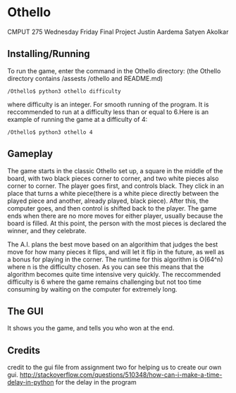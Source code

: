 Othello
=======

CMPUT 275 Wednesday Friday
Final Project
Justin Aardema
Satyen Akolkar

Installing/Running
------------------

To run the game, enter the command in the Othello directory:
(the Othello directory contains /assests /othello and README.md)

    /Othello$ python3 othello difficulty
    
where difficulty is an integer. For smooth running of the
program. It is reccommended to run at a difficulty less than
or equal to 6.Here is an example of running the game at a
difficulty of 4:

    /Othello$ python3 othello 4
    
Gameplay
--------
 
The game starts in the classic Othello set up, a square in the
middle of the board, with two black pieces corner to corner, and 
two white pieces also corner to corner. The player goes first, and 
controls black.  They click in an place that turns a white piece(there
is a white piece directly between the played piece and another, already
played, black piece).  After this, the computer goes, and then control
is shifted back to the player.  The game ends when there are no more moves
for either player, usually because the board is filled.  At this point, the 
person with the most pieces is declared the winner, and they celebrate.

The A.I. plans the best move based on an algorithim that judges the best move
for how many pieces it flips, and will let it flip in the future, as well as a
bonus for playing in the corner. The runtime for this algorithm is O(64^n) where
n is the difficulty chosen. As you can see this means that the algorithm becomes
quite time intensive very quickly. The reccommended difficulty is 6 where the
game remains challenging but not too time consuming by waiting on the computer
for extremely long.

The GUI
-------

It shows you the game, and tells you who won at the end.

Credits
-------

credit to the gui file from assignment two for helping us to create our own gui.
http://stackoverflow.com/questions/510348/how-can-i-make-a-time-delay-in-python for the delay in the program
